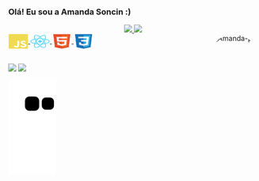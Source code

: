 ### Olá! Eu sou a Amanda Soncin :)

<div align="center">
  <a href="https://github.com/AmandaSoncin">
  <img height="180em" src="https://github-readme-stats.vercel.app/api?username=AmandaSoncin&show_icons=true&theme=onedark&include_all_commits=true&count_private=true"/>
  <img height="180em" src="https://github-readme-stats.vercel.app/api/top-langs/?username=AmandaSoncin&layout=compact&langs_count=7&theme=onedark"/>
</div>
<div style="display: inline_block">
  <img align="center" alt="Amanda-Js" height="30" width="40" src="https://raw.githubusercontent.com/devicons/devicon/master/icons/javascript/javascript-plain.svg">
  <img align="center" alt="Amanda-React" height="30" width="40" src="https://raw.githubusercontent.com/devicons/devicon/master/icons/react/react-original.svg">
  <img align="center" alt="Amanda-HTML" height="30" width="40" src="https://raw.githubusercontent.com/devicons/devicon/master/icons/html5/html5-original.svg">
  <img align="center" alt="Amanda-CSS" height="30" width="40" src="https://raw.githubusercontent.com/devicons/devicon/master/icons/css3/css3-original.svg">
  <img align="right" alt="Amanda-pic" height="150" style="border-radius:50px;" src="https://i.picasion.com/pic92/15c7476dab65979681dd61f54db5b827.gif">
</div>

##

<div> 
 <a href="https://www.linkedin.com/in/amanda-soncin-52bab1218/" target="_blank"><img src="https://img.shields.io/badge/LinkedIn-0077B5?style=for-the-badge&logo=linkedin&logoColor=white" target="_blank"></a> 
  <a href = "mailto:a.sonciin@gmail.com"><img src="https://img.shields.io/badge/-Gmail-%23333?style=for-the-badge&logo=gmail&logoColor=white" target="_blank"></a>
 </div>
 
![snake gif](https://github.com/AmandaSoncin/AmandaSoncin/blob/output/github-contribution-grid-snake.svg)
